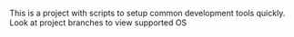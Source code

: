 This is a project with scripts to setup common development tools quickly. Look at project branches to view supported OS
